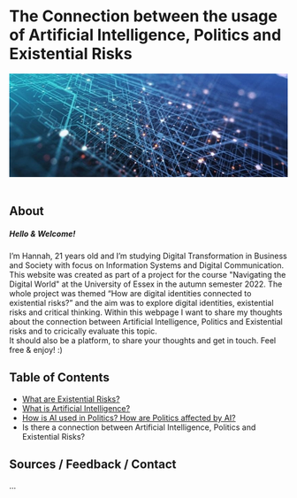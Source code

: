 # The Connection between the usage of Artificial Intelligence, Politics and Existential Risks
![AI](assets/img/artificialintelligence.jpg)<br><br>

## About
##### Hello & Welcome!
I’m Hannah, 21 years old and I’m studying Digital Transformation in Business and Society with focus on Information Systems and Digital Communication.<br>
This website was created as part of a project for the course "Navigating the Digital World" at the University of Essex in the autumn semester 2022. The whole project was themed “How are digital identities connected to existential risks?” and the aim was to explore digital identities, existential risks and critical thinking. Within this webpage I want to share my thoughts about the connection between Artificial Intelligence, Politics and Existential risks and to cricically evaluate this topic.<br>
It should also be a platform, to share your thoughts and get in touch. Feel free & enjoy! :)

## Table of Contents
- [What are Existential Risks?](/pages/existential_risks.md)
- [What is Artificial Intelligence?](pages/definition_usage.md)  
- [How is AI used in Politics? How are Politics affected by AI?](/pages/ai_and_politics.md)
- Is there a connection between Artificial Intelligence, Politics and Existential Risks?

## Sources / Feedback / Contact
...<br>

